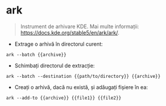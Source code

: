 # ark

> Instrument de arhivare KDE.
> Mai multe informații: <https://docs.kde.org/stable5/en/ark/ark/>.

- Extrage o arhivă în directorul curent:

`ark --batch {{archive}}`

- Schimbați directorul de extracție:

`ark --batch --destination {{path/to/directory}} {{archive}}`

- Creați o arhivă, dacă nu există, și adăugați fișiere în ea:

`ark --add-to {{archive}} {{file1}} {{file2}}`
